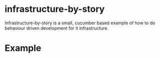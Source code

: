 infrastructure-by-story
=======================

Infrastructure-by-story is a small, cucumber based example of how to do behaviour driven development for it infrastructure.

Example
=======

